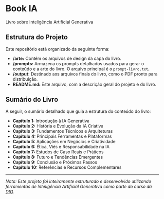 # Book IA
Livro sobre Inteligência Artificial Generativa

## Estrutura do Projeto

Este repositório está organizado da seguinte forma:

- **/arte:** Contém os arquivos de design da capa do livro.
- **/prompts:** Armazena os prompts detalhados usados para gerar o conteúdo e a arte do livro. O arquivo principal é o `prompt-livro.txt`.
- **/output:** Destinado aos arquivos finais do livro, como o PDF pronto para distribuição.
- **README.md:** Este arquivo, com a descrição geral do projeto e do livro.

## Sumário do Livro

A seguir, o sumário detalhado que guia a estrutura do conteúdo do livro:

- **Capítulo 1:** Introdução à IA Generativa
- **Capítulo 2:** História e Evolução da IA Criativa
- **Capítulo 3:** Fundamentos Técnicos e Arquiteturas
- **Capítulo 4:** Principais Ferramentas e Plataformas
- **Capítulo 5:** Aplicações em Negócios e Criatividade
- **Capítulo 6:** Ética, Viés e Responsabilidade na IA
- **Capítulo 7:** Estudos de Caso Reais e Práticos
- **Capítulo 8:** Futuro e Tendências Emergentes
- **Capítulo 9:** Conclusão e Próximos Passos
- **Capítulo 10:** Referências e Recursos Complementares

---
*Nota: Este projeto foi inteiramente estruturado e desenvolvido utilizando ferramentas de Inteligência Artificial Generativa como parte do curso da [DIO](https://dio.me).*
